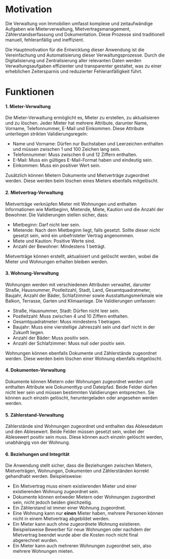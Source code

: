 # Motivation

Die Verwaltung von Immobilien umfasst komplexe und zeitaufwändige Aufgaben wie Mieterverwaltung, Mietvertragsmanagement, Zählerstandserfassung und Dokumentation. Diese Prozesse sind traditionell manuell, fehleranfällig und ineffizient.

Die Hauptmotivation für die Entwicklung dieser Anwendung ist die Vereinfachung und Automatisierung dieser Verwaltungsprozesse. Durch die Digitalisierung und Zentralisierung aller relevanten Daten werden Verwaltungsaufgaben effizienter und transparenter gestaltet, was zu einer erheblichen Zeitersparnis und reduzierter Fehleranfälligkeit führt.

# Funktionen

#### 1. Mieter-Verwaltung

Die Mieter-Verwaltung ermöglicht es, Mieter zu erstellen, zu aktualisieren und zu löschen. Jeder Mieter hat mehrere Attribute, darunter Name, Vorname, Telefonnummer, E-Mail und Einkommen. Diese Attribute unterliegen strikten Validierungsregeln:

- Name und Vorname: Dürfen nur Buchstaben und Leerzeichen enthalten und müssen zwischen 1 und 100 Zeichen lang sein.
- Telefonnummer: Muss zwischen 6 und 12 Ziffern enthalten.
- E-Mail: Muss ein gültiges E-Mail-Format haben und eindeutig sein.
- Einkommen: Muss ein positiver Wert sein.

Zusätzlich können Mietern Dokumente und Mietverträge zugeordnet werden. Diese werden beim löschen eines Mieters ebenfalls mitgelöscht.

#### 2. Mietvertrag-Verwaltung

Mietverträge verknüpfen Mieter mit Wohnungen und enthalten Informationen wie Mietbeginn, Mietende, Miete, Kaution und die Anzahl der Bewohner. Die Validierungen stellen sicher, dass:

- Mietbeginn: Darf nicht leer sein.
- Mietende: Nach dem Mietbeginn liegt, falls gesetzt. Sollte dieser nicht gesetzt sein, wird ein unbefristeter Vertrag angenommen.
- Miete und Kaution: Positive Werte sind.
- Anzahl der Bewohner: Mindestens 1 beträgt.

Mietverträge können erstellt, aktualisiert und gelöscht werden, wobei die Mieter und Wohnungen erhalten bleiben werden. 

#### 3. Wohnung-Verwaltung

Wohnungen werden mit verschiedenen Attributen verwaltet, darunter Straße, Hausnummer, Postleitzahl, Stadt, Land, Gesamtquadratmeter, Baujahr, Anzahl der Bäder, Schlafzimmer sowie Ausstattungsmerkmale wie Balkon, Terrasse, Garten und Klimaanlage. Die Validierungen umfassen:

- Straße, Hausnummer, Stadt: Dürfen nicht leer sein.
- Postleitzahl: Muss zwischen 4 und 10 Ziffern enthalten.
- Gesamtquadratmeter: Muss mindestens 1 betragen.
- Baujahr: Muss eine vierstellige Jahreszahl sein und darf nicht in der Zukunft liegen.
- Anzahl der Bäder: Muss positiv sein.
- Anzahl der Schlafzimmer: Muss null oder positiv sein.

Wohnungen können ebenfalls Dokumente und Zählerstände zugeordnet werden.  Diese werden beim löschen einer Wohnung ebenfalls mitgelöscht.

#### 4. Dokumenten-Verwaltung

Dokumente können Mietern oder Wohnungen zugeordnet werden und enthalten Attribute wie Dokumenttyp und Dateipfad. Beide Felder dürfen nicht leer sein und müssen bestimmten Validierungen entsprechen. Sie können auch einzeln gelöscht, heruntergeladen oder angesehen werden werden.

#### 5. Zählerstand-Verwaltung

Zählerstände sind Wohnungen zugeordnet und enthalten das Ablesedatum und den Ablesewert. Beide Felder müssen gesetzt sein, wobei der Ablesewert positiv sein muss. Diese können auch einzeln gelöscht werden, unabhängig von der Wohnung. 

#### 6. Beziehungen und Integrität

Die Anwendung stellt sicher, dass die Beziehungen zwischen Mietern, Mietverträgen, Wohnungen, Dokumenten und Zählerständen korrekt gehandhabt werden. Beispielsweise:

- Ein Mietvertrag muss einem existierenden Mieter und einer existierenden Wohnung zugeordnet sein.
- Dokumente können entweder Mietern oder Wohnungen zugeordnet sein, nicht jedoch beiden gleichzeitig.
- Ein Zählerstand ist immer einer Wohnung zugeordnet.
- Eine Wohnung kann nur **einen** Mieter haben, mehrere Personen können nicht in einem Mietvertrag abgebildet werden.
- Ein Mieter kann auch ohne zugeordnete Wohnung existieren. Beispielsweise Bewerber für neue Wohnungen oder nachdem der Mietvertrag beendet wurde aber die Kosten noch nicht final abgerechnet wurden.
- Ein Mieter kann auch mehreren Wohnungen zugeordnet sein, also mehrere Wohnungen mieten.